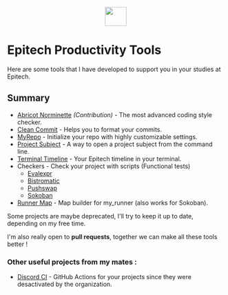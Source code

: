 <p align="center">
  <img width="50" height="44" src="https://i.imgur.com/lcyIzJq.png">
</p>

# Epitech Productivity Tools

Here are some tools that I have developed to support you in your studies at Epitech.

## Summary

- [Abricot Norminette](https://github.com/Just1truc/Abricot-Norminette) _(Contribution)_ - The most advanced coding style checker.
- [Clean Commit](https://github.com/MathiDEV/epitech_productivity_tools/tree/main/clean_commit) - Helps you to format your commits.
- [MyRepo](https://github.com/MathiDEV/epitech_productivity_tools/tree/main/myrepo) - Initialize your repo with highly customizable settings.
- [Project Subject](https://github.com/MathiDEV/epitech_productivity_tools/tree/main/project_subjects) - A way to open a project subject from the command line.
- [Terminal Timeline](https://github.com/MathiDEV/epitech_productivity_tools/tree/main/terminal_timeline) - Your Epitech timeline in your terminal.
- Checkers - Check your project with scripts (Functional tests)
  - [Evalexpr](https://github.com/MathiDEV/epitech_productivity_tools/tree/main/checkers/evalexpr)
  - [Bistromatic](https://github.com/MathiDEV/epitech_productivity_tools/tree/main/checkers/bistromatic)
  - [Pushswap](https://github.com/MathiDEV/epitech_productivity_tools/tree/main/checkers/pushswap)
  - [Sokoban](https://github.com/MathiDEV/epitech_productivity_tools/tree/main/checkers/sokoban)
- [Runner Map](https://github.com/MathiDEV/epitech_productivity_tools/tree/main/runner_map) - Map builder for my_runner (also works for Sokoban).

Some projects are maybe deprecated, I'll try to keep it up to date, depending on my free time.

I'm also really open to **pull requests**, together we can make all these tools better !

### Other useful projects from my mates :

- [Discord CI](https://github.com/vavarier/install-discord-action) - GitHub Actions for your projects since they were desactivated by the organization.
